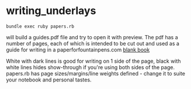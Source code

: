 # writing_underlays

```
bundle exec ruby papers.rb
```

will build a guides.pdf file and try to open it with preview. The pdf has a number of pages, each of which
is intended to be cut out and used as a guide for writing in a paperforfountainpens.com [blank book](http://paperforfountainpens.com/collections/all/products/blank-book-cream)

White with dark lines is good for writing on 1 side of the page, black with white lines hides show-through if you're
using both sides of the page. papers.rb has page sizes/margins/line weights defined - change it to suite your
notebook and personal tastes.
